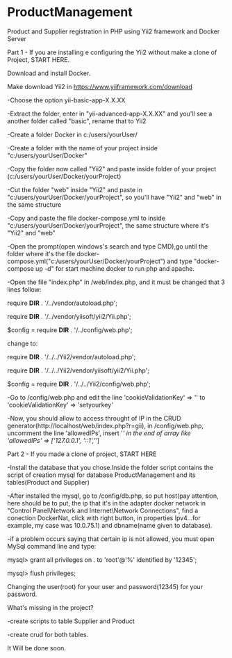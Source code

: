 # ProductManagement
 Product and Supplier registration in PHP using Yii2 framework and Docker Server
 
 Part 1 - If you are installing e configuring the Yii2 without make a clone of Project, START HERE.
 
 Download and install Docker.

Make download Yii2 in https://www.yiiframework.com/download

-Choose the option yii-basic-app-X.X.XX
	
-Extract the folder, enter in "yii-advanced-app-X.X.XX" and you'll see a another folder called "basic", rename that to Yii2
	
-Create a folder Docker in c:/users/yourUser/ 
	
-Create a folder with the name of your project inside "c:/users/yourUser/Docker"
	
-Copy the folder now called "Yii2" and paste inside folder of your project (c:/users/yourUser/Docker/yourProject)
	
-Cut the folder "web" inside "Yii2" and paste in "c:/users/yourUser/Docker/yourProject", so you'll have "Yii2" and "web" in the         same structure 
	
-Copy and paste the file docker-compose.yml to inside "c:/users/yourUser/Docker/yourProject", the same structure where it's             "Yii2" and "web"
	
-Open the prompt(open windows's search and type CMD),go until the folder where it's the file docker-     compose.yml("c:/users/yourUser/Docker/yourProject") and type "docker-compose up -d" for start machine docker to run php and apache.

-Open the file "index.php" in /web/index.php, and it must be changed that 3 lines follow:

require __DIR__ . '/../vendor/autoload.php';

require __DIR__ . '/../vendor/yiisoft/yii2/Yii.php';

$config = require __DIR__ . '/../config/web.php';
		
change to: 

require __DIR__ . '/../../Yii2/vendor/autoload.php';

require __DIR__ . '/../../Yii2/vendor/yiisoft/yii2/Yii.php';

$config = require __DIR__ . '/../../Yii2/config/web.php';


-Go to /config/web.php and edit the line 'cookieValidationKey' => '' to 'cookieValidationKey' => 'setyourkey'

-Now, you should allow to access throught of IP in the CRUD generator(http://localhost/web/index.php?r=gii),
in /config/web.php, uncomment the line 'allowedIPs', insert '*' in the end of array like 'allowedIPs' => ['127.0.0.1', '::1','*']

Part 2 - If you made a clone of project, START HERE

-Install the database that you chose.Inside the folder script contains the script of creation mysql for database ProductManagement and its tables(Product and Supplier)

-After installed the mysql, go to /config/db.php, so put host(pay attention, here should be to put, the ip that it's in the adapter docker network in "Control Panel\Network and Internet\Network Connections",
find a conection DockerNat, click with right button, in properties Ipv4...for example, my case was 10.0.75.1) and dbname(name given to database).

-if a problem occurs saying that certain ip is not allowed, you must open MySql command line and type:
			
 mysql> grant all privileges on *.* to 'root'@'%' identified by '12345';
 
 mysql> flush privileges;
			
Changing the user(root) for your user and password(12345) for your password.
 
 What's missing in the project?
 
 -create scripts to table Supplier and Product
 
 -create crud for both tables.
 
 It Will be done soon.
